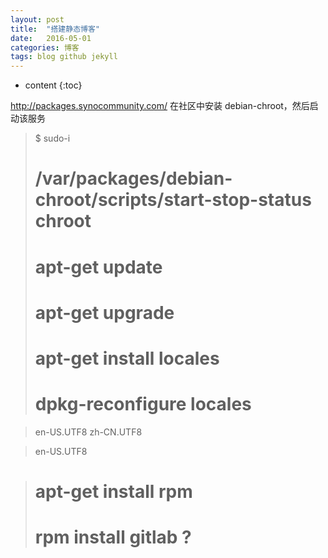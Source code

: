 ```yaml
---
layout: post
title:  "搭建静态博客"
date:   2016-05-01
categories: 博客
tags: blog github jekyll
---
```


* content
{:toc}

http://packages.synocommunity.com/
在社区中安装 debian-chroot，然后启动该服务


>	$ sudo-i
>	# /var/packages/debian-chroot/scripts/start-stop-status chroot
>	# apt-get update
>	# apt-get upgrade
>	# apt-get install locales
>	# dpkg-reconfigure locales

>	en-US.UTF8
>	zh-CN.UTF8

>	en-US.UTF8

>	# apt-get install rpm
>	# rpm install gitlab ?
